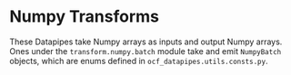 # Numpy Transforms

These Datapipes take Numpy arrays as inputs and output Numpy arrays. 
Ones under the `transform.numpy.batch` module take and emit
`NumpyBatch` objects, which are enums defined in `ocf_datapipes.utils.consts.py`. 

